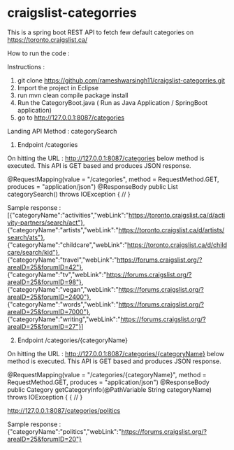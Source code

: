 # craigslist-categorries


This is a spring boot REST API to fetch few default categories on https://toronto.craigslist.ca/

How to run the code :

Instructions :
1. git clone https://github.com/rameshwarsingh11/craigslist-categorries.git
2. Import the project in Eclipse
3. run mvn clean compile package install
4. Run the CategoryBoot.java ( Run as Java Application / SpringBoot application)
5. go to http://127.0.0.1:8087/categories


Landing API Method : categorySearch

1. Endpoint /categories

On hitting the URL : http://127.0.0.1:8087/categories  below method is executed. This API is GET based and produces JSON response.

@RequestMapping(value = "/categories", method = RequestMethod.GET, produces = "application/json")
	@ResponseBody
	public List<Category> categorySearch() throws IOException {
    //
  }


  Sample response :
  [{"categoryName":"activities","webLink":"https://toronto.craigslist.ca/d/activity-partners/search/act"},
  {"categoryName":"artists","webLink":"https://toronto.craigslist.ca/d/artists/search/ats"},
  {"categoryName":"childcare","webLink":"https://toronto.craigslist.ca/d/childcare/search/kid"},
  {"categoryName":"travel","webLink":"https://forums.craigslist.org/?areaID=25&forumID=42"},
  {"categoryName":"tv","webLink":"https://forums.craigslist.org/?areaID=25&forumID=98"},
  {"categoryName":"vegan","webLink":"https://forums.craigslist.org/?areaID=25&forumID=2400"},
  {"categoryName":"words","webLink":"https://forums.craigslist.org/?areaID=25&forumID=7000"},
  {"categoryName":"writing","webLink":"https://forums.craigslist.org/?areaID=25&forumID=27"}]


2. Endpoint /categories/{categoryName}

On hitting the URL : http://127.0.0.1:8087/categories/{categoryName}  below method is executed. This API is GET based and produces JSON response.

@RequestMapping(value = "/categories/{categoryName}", method = RequestMethod.GET, produces = "application/json")
	@ResponseBody
	public Category getCategoryInfo(@PathVariable String categoryName) throws IOException {
	{
		//
	}

http://127.0.0.1:8087/categories/politics

  Sample response :
  {"categoryName":"politics","webLink":"https://forums.craigslist.org/?areaID=25&forumID=20"}
